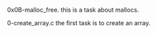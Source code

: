 0x0B-malloc_free.
this is a task about mallocs.

0-create_array.c
the first task is to create an array.
